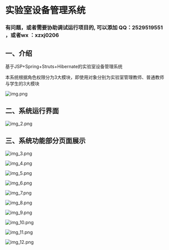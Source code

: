 # 实验室设备管理系统

### 有问题，或者需要协助调试运行项目的, 可以添加 QQ：2529519551 ，或者wx ：xzxj0206


## 一、介绍

基于JSP+Spring+Struts+Hibernate的实验室设备管理系统

本系统根据角色权限分为3大模块，即使用对象分别为实验室管理教师、普通教师与学生的3大模块

![img.png](imgs/img.png)

## 二、系统运行界面

![img_2.png](imgs/img_2.png)

## 三、系统功能部分页面展示

![img_3.png](imgs/img_3.png)

![img_4.png](imgs/img_4.png)

![img_5.png](imgs/img_5.png)

![img_6.png](imgs/img_6.png)

![img_7.png](imgs/img_7.png)

![img_8.png](imgs/img_8.png)

![img_9.png](imgs/img_9.png)

![img_10.png](imgs/img_10.png)

![img_11.png](imgs/img_11.png)

![img_12.png](imgs/img_12.png)
